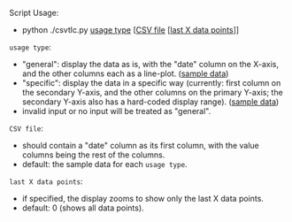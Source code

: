 Script Usage:
* python ./csvtlc.py <ins>usage type</ins> \[<ins>CSV file</ins> \[<ins>last X data points</ins>\]\]

`usage type`:
* "general": display the data as is, with the "date" column on the X-axis, and the other columns each as a line-plot. ([sample data](VIX_SPY_Skew21_MooMO_sample.csv))
* "specific": display the data in a specific way (currently: first column on the secondary Y-axis, and the other columns on the primary Y-axis; the secondary Y-axis also has a hard-coded display range). ([sample data](TQQQ_EMA19_EMA39_sample.csv))
* invalid input or no input will be treated as "general".

`CSV file`:
* should contain a "date" column as its first column, with the value columns being the rest of the columns.
* default: the sample data for each `usage type`.

`last X data points`:
* if specified, the display zooms to show only the last X data points.
* default: 0 (shows all data points).
